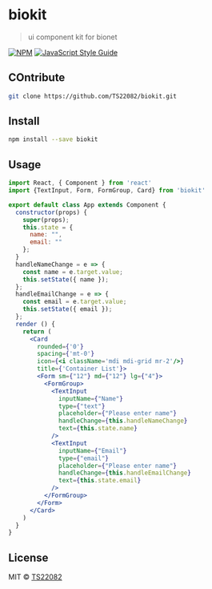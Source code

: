 # biokit

> ui component kit for bionet

[![NPM](https://img.shields.io/npm/v/biokit.svg)](https://www.npmjs.com/package/biokit) [![JavaScript Style Guide](https://img.shields.io/badge/code_style-standard-brightgreen.svg)](https://standardjs.com)

## COntribute

```bash
git clone https://github.com/TS22082/biokit.git
```


## Install

```bash
npm install --save biokit
```

## Usage

```jsx
import React, { Component } from 'react'
import {TextInput, Form, FormGroup, Card} from 'biokit'

export default class App extends Component {
  constructor(props) {
    super(props);
    this.state = {
      name: "",
      email: ""
    };
  }
  handleNameChange = e => {
    const name = e.target.value;
    this.setState({ name });
  };
  handleEmailChange = e => {
    const email = e.target.value;
    this.setState({ email });
  };
  render () {
    return (
      <Card
        rounded={'0'}
        spacing={'mt-0'}
        icon={<i className='mdi mdi-grid mr-2'/>}
        title={'Container List'}>
        <Form sm={"12"} md={"12"} lg={"4"}>
          <FormGroup>
            <TextInput
              inputName={"Name"}
              type={"text"}
              placeholder={"Please enter name"}
              handleChange={this.handleNameChange}
              text={this.state.name}
            />
            <TextInput
              inputName={"Email"}
              type={"email"}
              placeholder={"Please enter name"}
              handleChange={this.handleEmailChange}
              text={this.state.email}
            />
          </FormGroup>
        </Form>
      </Card>
    )
  }
}
```

## License

MIT © [TS22082](https://github.com/TS22082)
